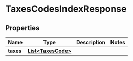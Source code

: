 

# TaxesCodesIndexResponse

## Properties

Name | Type | Description | Notes
------------ | ------------- | ------------- | -------------
**taxes** | [**List&lt;TaxesCode&gt;**](TaxesCode.md) |  | 



